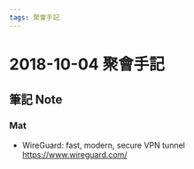 ```yaml
---
tags: 聚會手記
---
```


2018-10-04 聚會手記
===

筆記 Note
---

### Mat

- WireGuard: fast, modern, secure VPN tunnel
https://www.wireguard.com/
